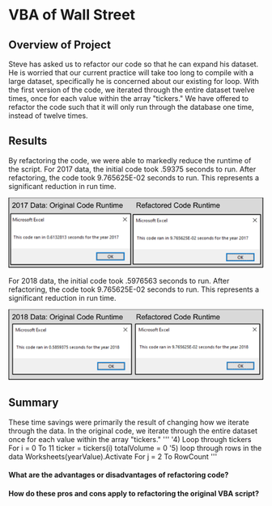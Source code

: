 # VBA of Wall Street

## Overview of Project
Steve has asked us to refactor our code so that he can expand his dataset. He is worried that our current practice will take too long to compile with a large dataset, specifically he is concerned about our existing for loop. With the first version of the code, we iterated through the entire dataset twelve times, once for each value within the array "tickers." We have offered to refactor the code such that it will only run through the database one time, instead of twelve times.

## Results
By refactoring the code, we were able to markedly reduce the runtime of the script.
For 2017 data, the initial code took .59375 seconds to run. After refactoring, the code took 9.765625E-02 seconds to run. This represents a significant reduction in run time.

![Runtime of 2017 Data](VBA_Challenge_2017.png)

For 2018 data, the initial code took .5976563 seconds to run. After refactoring, the code took 9.765625E-02 seconds to run. This represents a significant reduction in run time.

![Runtime of 2018 Data](VBA_Challenge_2018.png)

## Summary

These time savings were primarily the result of changing how we iterate through the data. In the original code, we iterate through the entire dataset once for each value within the array "tickers." 
'''
   '4) Loop through tickers
   For i = 0 To 11
       ticker = tickers(i)
       totalVolume = 0
       '5) loop through rows in the data
       Worksheets(yearValue).Activate
       For j = 2 To RowCount
       '''

#### What are the advantages or disadvantages of refactoring code?

#### How do these pros and cons apply to refactoring the original VBA script?
